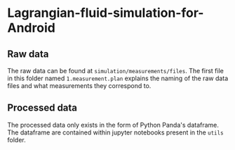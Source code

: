# Lagrangian-fluid-simulation-for-Android
## Raw data
The raw data can be found at `simulation/measurements/files`. The first file in this folder named `1.measurement.plan` explains the naming of the raw data files and what measurements they correspond to.

## Processed data
The processed data only exists in the form of Python Panda's dataframe. The dataframe are contained within jupyter notebooks present in the `utils` folder.